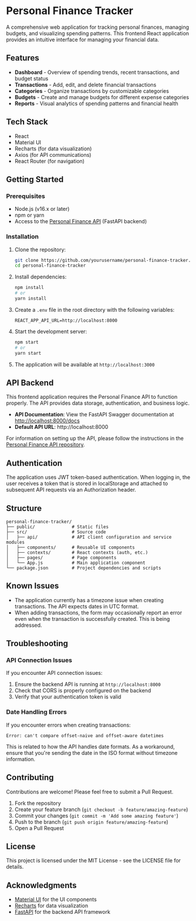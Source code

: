 # Personal Finance Tracker

A comprehensive web application for tracking personal finances, managing budgets, and visualizing spending patterns. This frontend React application provides an intuitive interface for managing your financial data.

## Features

- **Dashboard** - Overview of spending trends, recent transactions, and budget status
- **Transactions** - Add, edit, and delete financial transactions
- **Categories** - Organize transactions by customizable categories
- **Budgets** - Create and manage budgets for different expense categories
- **Reports** - Visual analytics of spending patterns and financial health

## Tech Stack

- React 
- Material UI
- Recharts (for data visualization)
- Axios (for API communications)
- React Router (for navigation)

## Getting Started

### Prerequisites

- Node.js (v16.x or later)
- npm or yarn
- Access to the [Personal Finance API](http://localhost:8000/docs) (FastAPI backend)

### Installation

1. Clone the repository:
   ```bash
   git clone https://github.com/yourusername/personal-finance-tracker.git
   cd personal-finance-tracker
   ```

2. Install dependencies:
   ```bash
   npm install
   # or
   yarn install
   ```

3. Create a `.env` file in the root directory with the following variables:
   ```
   REACT_APP_API_URL=http://localhost:8000
   ```

4. Start the development server:
   ```bash
   npm start
   # or
   yarn start
   ```

5. The application will be available at `http://localhost:3000`

## API Backend

This frontend application requires the Personal Finance API to function properly. The API provides data storage, authentication, and business logic.

- **API Documentation**: View the FastAPI Swagger documentation at [http://localhost:8000/docs](http://localhost:8000/docs)
- **Default API URL**: http://localhost:8000

For information on setting up the API, please follow the instructions in the [Personal Finance API repository](https://github.com/yourusername/personal-finance-api).

## Authentication

The application uses JWT token-based authentication. When logging in, the user receives a token that is stored in localStorage and attached to subsequent API requests via an Authorization header.

## Structure

```
personal-finance-tracker/
├── public/              # Static files
├── src/                 # Source code
│   ├── api/             # API client configuration and service modules
│   ├── components/      # Reusable UI components
│   ├── contexts/        # React contexts (auth, etc.)
│   ├── pages/           # Page components
│   └── App.js           # Main application component
└── package.json         # Project dependencies and scripts
```

## Known Issues

- The application currently has a timezone issue when creating transactions. The API expects dates in UTC format.
- When adding transactions, the form may occasionally report an error even when the transaction is successfully created. This is being addressed.

## Troubleshooting

### API Connection Issues

If you encounter API connection issues:

1. Ensure the backend API is running at `http://localhost:8000`
2. Check that CORS is properly configured on the backend
3. Verify that your authentication token is valid

### Date Handling Errors

If you encounter errors when creating transactions:

```
Error: can't compare offset-naive and offset-aware datetimes
```

This is related to how the API handles date formats. As a workaround, ensure that you're sending the date in the ISO format without timezone information.

## Contributing

Contributions are welcome! Please feel free to submit a Pull Request.

1. Fork the repository
2. Create your feature branch (`git checkout -b feature/amazing-feature`)
3. Commit your changes (`git commit -m 'Add some amazing feature'`)
4. Push to the branch (`git push origin feature/amazing-feature`)
5. Open a Pull Request

## License

This project is licensed under the MIT License - see the LICENSE file for details.

## Acknowledgments

- [Material UI](https://mui.com/) for the UI components
- [Recharts](https://recharts.org/) for data visualization
- [FastAPI](https://fastapi.tiangolo.com/) for the backend API framework
